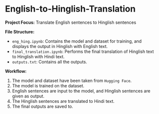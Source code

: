 # English-to-Hinglish-Translation

**Project Focus:** Translate English sentences to Hinglish sentences

**File Structure:**

* `eng_hing.ipynb`: Contains the model and dataset for training, and displays the output in Hinglish with English text.
* `final_translation.ipynb`: Performs the final translation of Hinglish text to Hinglish with Hindi text.
* `outputs.txt`: Contains all the outputs.

**Workflow:**

1. The model and dataset have been taken from `Hugging Face`.
2. The model is trained on the dataset.
3. English sentences are input to the model, and Hinglish sentences are given as output.
4. The Hinglish sentences are translated to Hindi text.
5. The final outputs are saved to.

